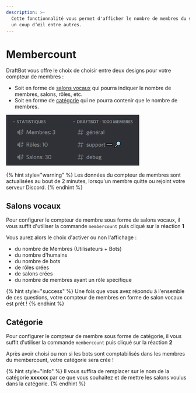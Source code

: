 ```yaml
---
description: >-
  Cette fonctionnalité vous permet d'afficher le nombre de membres du serveur en
  un coup d’œil entre autres.
---
```


# Membercount

DraftBot vous offre le choix de choisir entre deux designs pour votre compteur de membres :

* Soit en forme de [salons vocaux](membercount.md#salons-vocaux) qui pourra indiquer le nombre de membres, salons, rôles, etc.
* Soit en forme de [catégorie](membercount.md#categorie) qui ne pourra contenir que le nombre de membres.

![](../.gitbook/assets/image%20%2837%29.png)

{% hint style="warning" %}
Les données du compteur de membres sont actualisées au bout de 2 minutes, lorsqu'un membre quitte ou rejoint votre serveur Discord.
{% endhint %}

## Salons vocaux

Pour configurer le compteur de membre sous forme de salons vocaux, il vous suffit d'utiliser la commande `membercount` puis cliqué sur la réaction **1**  
  
Vous aurez alors le choix d'activer ou non l'affichage : 

* du nombre de Membres \(Utilisateurs + Bots\)
* du nombre d'humains
* du nombre de bots
* de rôles crées 
* de salons crées
* du nombre de membres ayant un rôle spécifique

{% hint style="success" %}
Une fois que vous avez répondu à l'ensemble de ces questions, votre compteur de membres en forme de salon vocaux est prêt !
{% endhint %}

## Catégorie

Pour configurer le compteur de membre sous forme de catégorie, il vous suffit d'utiliser la commande `membercount` puis cliqué sur la réaction **2**

Après avoir choisi ou non si les bots sont comptabilisés dans les membres du membercount, votre catégorie sera crée !

{% hint style="info" %}
Il vous suffira de remplacer sur le nom de la catégorie **xxxxxx** par ce que vous souhaitez et de mettre les salons voulus dans la catégorie.
{% endhint %}



